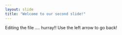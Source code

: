 ```yaml
---
layout: slide
title: "Welcome to our second slide!"
---
```

Editing the file .... hurray!!
Use the left arrow to go back!
